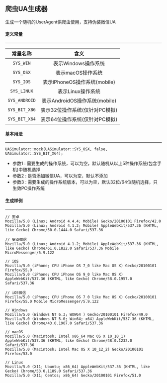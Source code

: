 爬虫UA生成器
------

生成一个随机的UserAgent供爬虫使用，支持伪装微信UA

#### 定义常量
------

|常量名称|含义|
|:---:|:---:|
|`SYS_WIN`|表示Windows操作系统|
|`SYS_OSX`|表示macOS操作系统|
|`SYS_IOS`|表示iPhoneOS操作系统(mobile)|
|`SYS_LINUX`|表示Linux操作系统|
|`SYS_ANDROID`|表示AndroidOS操作系统(mobile)|
|`SYS_BIT_X86`|表示32位操作系统(仅针对PC模拟)|
|`SYS_BIT_X64`|表示64位操作系统(仅针对PC模拟)|

#### 基本用法
------

```
UASimulator::mock(UASimulator::SYS_OSX, false, UASimulator::SYS_BIT_X64);
```

- 参数1 : 需要生成的操作系统，可以为空，默认随机从以上5种操作系统(包含手机)中随机选择
- 参数2 : 是否添加微信UA，可以为空，默认不添加
- 参数3 : 需要生成的操作系统版本，可以为空，默认32位/64位随机选择，只生效PC操作系统

#### 生成样例
------

```
// 安卓
Mozilla/5.0 (Linux; Android 4.4.4; Mobile) Gecko/20100101 Firefox/42.0
Mozilla/5.0 (Linux; Android 4.1.2; Mobile) AppleWebKit/537.36 (KHTML, like Gecko) Chrome/50.0.1444.0 Safari/537.36

// 安卓微信
Mozilla/5.0 (Linux; Android 4.1.2; Mobile) AppleWebKit/537.36 (KHTML, like Gecko) Chrome/61.0.1822.0 Safari/537.36 Mobile MicroMessenger/5.9.122

// iOS
Mozilla/5.0 (iPhone; CPU iPhone OS 7_0 like Mac OS X) Gecko/20100101 Firefox/55.0
Mozilla/5.0 (iPhone; CPU iPhone OS 9_0 like Mac OS X) AppleWebKit/537.36 (KHTML, like Gecko) Chrome/58.0.1957.0 Safari/537.36

// iOS微信
Mozilla/5.0 (iPhone; CPU iPhone OS 7_0 like Mac OS X) Gecko/20100101 Firefox/55.0 Mobile MicroMessenger/5.9.122

// Windows
Mozilla/5.0 (Windows NT 6.3; WOW64 ) Gecko/20100101 Firefox/49.0
Mozilla/5.0 (Windows NT 5.0; Win64; x64) AppleWebKit/537.36 (KHTML, like Gecko) Chrome/43.0.1907.0 Safari/537.36

// macOS
Mozilla/5.0 (Macintosh; Intel x86_64 Mac OS X 10_10_1) AppleWebKit/537.36 (KHTML, like Gecko) Chrome/48.0.1232.0 Safari/537.36
Mozilla/5.0 (Macintosh; Intel Mac OS X 10_12_2) Gecko/20100101 Firefox/53.0

// Linux
Mozilla/5.0 (X11; Ubuntu; x86_64) AppleWebKit/537.36 (KHTML, like Gecko) Chrome/53.0.1189.0 Safari/537.36
Mozilla/5.0 (X11; Centos; x86_64) Gecko/20100101 Firefox/51.0

```